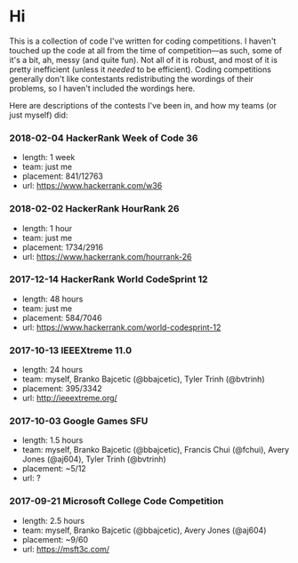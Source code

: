 # Hi

This is a collection of code I've written for coding competitions. I haven't touched up the code at all from the time of competition—as such, some of it's a bit, ah, messy (and quite fun). Not all of it is robust, and most of it is pretty inefficient (unless it *needed* to be efficient). Coding competitions generally don't like contestants redistributing the wordings of their problems, so I haven't included the wordings here.

Here are descriptions of the contests I've been in, and how my teams (or just myself) did:

### 2018-02-04 HackerRank Week of Code 36
+ length: 1 week
+ team: just me
+ placement: 841/12763
+ url: https://www.hackerrank.com/w36

### 2018-02-02 HackerRank HourRank 26
+ length: 1 hour
+ team: just me
+ placement: 1734/2916
+ url: https://www.hackerrank.com/hourrank-26

### 2017-12-14 HackerRank World CodeSprint 12
+ length: 48 hours
+ team: just me
+ placement: 584/7046
+ url: https://www.hackerrank.com/world-codesprint-12

### 2017-10-13 IEEEXtreme 11.0
+ length: 24 hours
+ team: myself, Branko Bajcetic (@bbajcetic), Tyler Trinh (@bvtrinh)
+ placement: 395/3342
+ url: http://ieeextreme.org/

### 2017-10-03 Google Games SFU
+ length: 1.5 hours
+ team: myself, Branko Bajcetic (@bbajcetic), Francis Chui (@fchui), Avery Jones (@aj604), Tyler Trinh (@bvtrinh)
+ placement: ~5/12
+ url: ?

### 2017-09-21 Microsoft College Code Competition
+ length: 2.5 hours
+ team: myself, Branko Bajcetic (@bbajcetic), Avery Jones (@aj604)
+ placement: ~9/60
+ url: https://msft3c.com/
